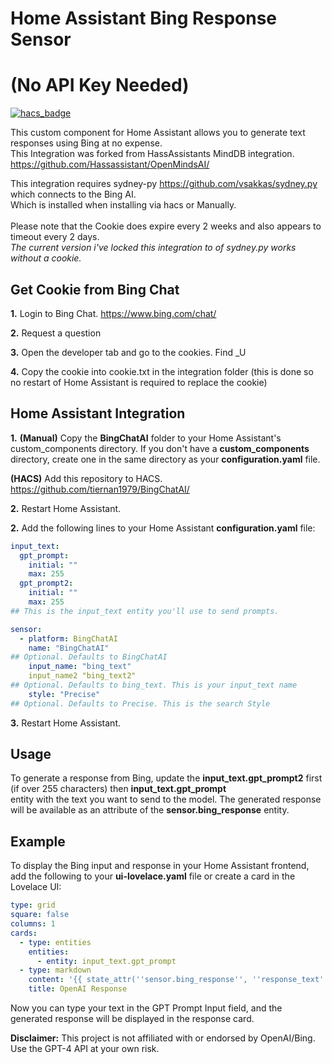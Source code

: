 
# Home Assistant Bing Response Sensor 
# (No API Key Needed)

[![hacs_badge](https://img.shields.io/badge/HACS-Default-orange.svg)](https://github.com/custom-components/hacs)

This custom component for Home Assistant allows you to generate text responses using Bing at no expense.<BR>
This Integration was forked from HassAssistants MindDB integration. https://github.com/Hassassistant/OpenMindsAI/

This integration requires sydney-py https://github.com/vsakkas/sydney.py which connects to the Bing AI.<BR>
Which is installed when installing via hacs or Manually.<BR><BR>
Please note that the Cookie does expire every 2 weeks and also appears to timeout every 2 days.<BR>
<i> The current version i've locked this integration to of sydney.py works without a cookie.</i><BR>

## Get Cookie from Bing Chat

**1.** Login to Bing Chat. https://www.bing.com/chat/

**2.** Request a question 

**3.** Open the developer tab and go to the cookies. Find _U

**4.** Copy the cookie into cookie.txt in the integration folder (this is done so no restart of Home Assistant is required to replace the cookie)


## Home Assistant Integration
**1.** 
**(Manual)** Copy the **BingChatAI** folder to your Home Assistant's custom_components directory. If you don't have a **custom_components** directory, create one in the same directory as your **configuration.yaml** file.

**(HACS)** Add this repository to HACS. https://github.com/tiernan1979/BingChatAI/

**2.** Restart Home Assistant.

**2.** Add the following lines to your Home Assistant **configuration.yaml** file:

```yaml
input_text:
  gpt_prompt:
    initial: ""
    max: 255
  gpt_prompt2:
    initial: ""
    max: 255
## This is the input_text entity you'll use to send prompts.

sensor:
  - platform: BingChatAI
    name: "BingChatAI"
## Optional. Defaults to BingChatAI
    input_name: "bing_text"
    input_name2 "bing_text2"
## Optional. Defaults to bing_text. This is your input_text name
    style: "Precise"
## Optional. Defaults to Precise. This is the search Style
```
**3.** Restart Home Assistant.

## Usage
To generate a response from Bing, update the **input_text.gpt_prompt2** first (if over 255 characters) then **input_text.gpt_prompt** <BR>
entity with the text you want to send to the model. The generated response will be available as an attribute of the **sensor.bing_response** entity.

## Example
To display the Bing input and response in your Home Assistant frontend, add the following to your **ui-lovelace.yaml** file or create a card in the Lovelace UI:

```yaml
type: grid
square: false
columns: 1
cards:
  - type: entities
    entities:
      - entity: input_text.gpt_prompt
  - type: markdown
    content: '{{ state_attr(''sensor.bing_response'', ''response_text'') }}'
    title: OpenAI Response
```
Now you can type your text in the GPT Prompt Input field, and the generated response will be displayed in the response card.

**Disclaimer:** This project is not affiliated with or endorsed by OpenAI/Bing. Use the GPT-4 API at your own risk.
